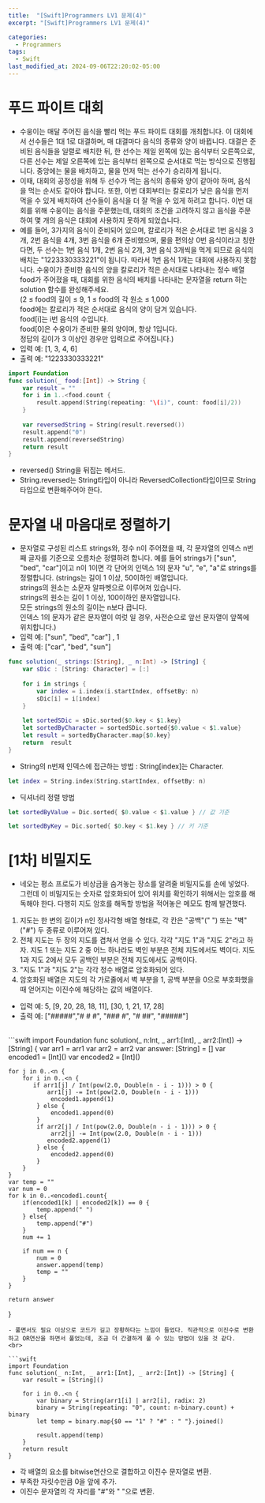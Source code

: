 ```yaml
---
title:  "[Swift]Programmers LV1 문제(4)"
excerpt: "[Swift]Programmers LV1 문제(4)"

categories:
  - Programmers
tags:
  - Swift
last_modified_at: 2024-09-06T22:20:02-05:00
---
```


# 푸드 파이트 대회
- 수웅이는 매달 주어진 음식을 빨리 먹는 푸드 파이트 대회를 개최합니다. 이 대회에서 선수들은 1대 1로 대결하며, 매 대결마다 음식의 종류와 양이 바뀝니다. 대결은 준비된 음식들을 일렬로 배치한 뒤, 한 선수는 제일 왼쪽에 있는 음식부터 오른쪽으로, 다른 선수는 제일 오른쪽에 있는 음식부터 왼쪽으로 순서대로 먹는 방식으로 진행됩니다. 중앙에는 물을 배치하고, 물을 먼저 먹는 선수가 승리하게 됩니다.
- 이때, 대회의 공정성을 위해 두 선수가 먹는 음식의 종류와 양이 같아야 하며, 음식을 먹는 순서도 같아야 합니다. 또한, 이번 대회부터는 칼로리가 낮은 음식을 먼저 먹을 수 있게 배치하여 선수들이 음식을 더 잘 먹을 수 있게 하려고 합니다. 이번 대회를 위해 수웅이는 음식을 주문했는데, 대회의 조건을 고려하지 않고 음식을 주문하여 몇 개의 음식은 대회에 사용하지 못하게 되었습니다.
- 예를 들어, 3가지의 음식이 준비되어 있으며, 칼로리가 적은 순서대로 1번 음식을 3개, 2번 음식을 4개, 3번 음식을 6개 준비했으며, 물을 편의상 0번 음식이라고 칭한다면, 두 선수는 1번 음식 1개, 2번 음식 2개, 3번 음식 3개씩을 먹게 되므로 음식의 배치는 "1223330333221"이 됩니다. 따라서 1번 음식 1개는 대회에 사용하지 못합니다.
수웅이가 준비한 음식의 양을 칼로리가 적은 순서대로 나타내는 정수 배열 food가 주어졌을 때, 대회를 위한 음식의 배치를 나타내는 문자열을 return 하는 solution 함수를 완성해주세요.<br>
(2 ≤ food의 길이 ≤ 9, 1 ≤ food의 각 원소 ≤ 1,000<br>
 food에는 칼로리가 적은 순서대로 음식의 양이 담겨 있습니다.<br>
  food[i]는 i번 음식의 수입니다.<br> food[0]은 수웅이가 준비한 물의 양이며, 항상 1입니다. <br>
  정답의 길이가 3 이상인 경우만 입력으로 주어집니다.) 
- 입력 예: [1, 3, 4, 6]
- 출력 예: "1223330333221"<br>

```swift
import Foundation
func solution(_ food:[Int]) -> String {
    var result = ""
    for i in 1..<food.count {
        result.append(String(repeating: "\(i)", count: food[i]/2))
    }
    
    var reversedString = String(result.reversed())
    result.append("0")
    result.append(reversedString)
    return result
}
```
- reversed() String을 뒤집는 메서드.
- String.reversed는 String타입이 아니라 ReversedCollection<String>타입이므로 String타입으로 변환해주어야 한다.

# 문자열 내 마음대로 정렬하기
- 문자열로 구성된 리스트 strings와, 정수 n이 주어졌을 때, 각 문자열의 인덱스 n번째 글자를 기준으로 오름차순 정렬하려 합니다. 예를 들어 strings가 ["sun", "bed", "car"]이고 n이 1이면 각 단어의 인덱스 1의 문자 "u", "e", "a"로 strings를 정렬합니다.
(strings는 길이 1 이상, 50이하인 배열입니다.<br>
strings의 원소는 소문자 알파벳으로 이루어져 있습니다.<br>
strings의 원소는 길이 1 이상, 100이하인 문자열입니다.<br>
모든 strings의 원소의 길이는 n보다 큽니다.<br>
인덱스 1의 문자가 같은 문자열이 여럿 일 경우, 사전순으로 앞선 문자열이 앞쪽에 위치합니다.)<br>
- 입력 예: ["sun", "bed", "car"] , 1
- 출력 예: ["car", "bed", "sun"]


```swift
func solution(_ strings:[String], _ n:Int) -> [String] {
    var sDic : [String: Character] = [:]
    
    for i in strings {
        var index = i.index(i.startIndex, offsetBy: n)
        sDic[i] = i[index]
    }
    
    let sortedSDic = sDic.sorted{$0.key < $1.key}
    let sortedByCharacter = sortedSDic.sorted{$0.value < $1.value}
    let result = sortedByCharacter.map{$0.key}
    return  result
}
```
- String의 n번재 인덱스에 접근하는 방법 : String[index]는 Character.
```swift
let index = String.index(String.startIndex, offsetBy: n)
```
- 딕셔너리 정렬 방법
```swift
let sortedByValue = Dic.sorted{ $0.value < $1.value } // 값 기준

let sortedByKey = Dic.sorted{ $0.key < $1.key } // 키 기준
```


# [1차] 비밀지도
- 네오는 평소 프로도가 비상금을 숨겨놓는 장소를 알려줄 비밀지도를 손에 넣었다. 그런데 이 비밀지도는 숫자로 암호화되어 있어 위치를 확인하기 위해서는 암호를 해독해야 한다. 다행히 지도 암호를 해독할 방법을 적어놓은 메모도 함께 발견했다.
1. 지도는 한 변의 길이가 n인 정사각형 배열 형태로, 각 칸은 "공백"(" ") 또는 "벽"("#") 두 종류로 이루어져 있다.
2. 전체 지도는 두 장의 지도를 겹쳐서 얻을 수 있다. 각각 "지도 1"과 "지도 2"라고 하자. 지도 1 또는 지도 2 중 어느 하나라도 벽인 부분은 전체 지도에서도 벽이다. 지도 1과 지도 2에서 모두 공백인 부분은 전체 지도에서도 공백이다.
3. "지도 1"과 "지도 2"는 각각 정수 배열로 암호화되어 있다.
4. 암호화된 배열은 지도의 각 가로줄에서 벽 부분을 1, 공백 부분을 0으로 부호화했을 때 얻어지는 이진수에 해당하는 값의 배열이다.
- 입력 예: 5, [9, 20, 28, 18, 11], [30, 1, 21, 17, 28]
- 출력 예: ["#####","# # #", "### #", "# ##", "#####"]
<br>
```swift
import Foundation
func solution(_ n:Int, _ arr1:[Int], _ arr2:[Int]) -> [String] {
    var arr1 = arr1
    var arr2 = arr2
    var answer: [String] = []
    var encoded1 = [Int]()
    var encoded2 = [Int]()
    
    for j in 0..<n {
        for i in 0..<n {
           if arr1[j] / Int(pow(2.0, Double(n - i - 1))) > 0 {
               arr1[j] -= Int(pow(2.0, Double(n - i - 1)))
                encoded1.append(1)
            } else {
                encoded1.append(0)
            }
            if arr2[j] / Int(pow(2.0, Double(n - i - 1))) > 0 {
                arr2[j] -= Int(pow(2.0, Double(n - i - 1)))
               encoded2.append(1)
            } else {
                encoded2.append(0)
            }
        }
    }
    var temp = ""
    var num = 0
    for k in 0..<encoded1.count{
        if(encoded1[k] | encoded2[k]) == 0 {
            temp.append(" ")
        } else{
            temp.append("#")
        }
        num += 1
        
        if num == n {
            num = 0
            answer.append(temp)
            temp = ""
        }
    }

    return answer
}
```
- 풀면서도 필요 이상으로 코드가 길고 장황하다는 느낌이 들었다. 직관적으로 이진수로 변환하고 OR연산을 하면서 풀었는데, 조금 더 간결하게 풀 수 있는 방법이 있을 것 같다.
<br>

```swift
import Foundation
func solution(_ n:Int, _ arr1:[Int], _ arr2:[Int]) -> [String] {
    var result = [String]()
    
    for i in 0..<n {
        var binary = String(arr1[i] | arr2[i], radix: 2)
        binary = String(repeating: "0", count: n-binary.count) + binary
        let temp = binary.map{$0 == "1" ? "#" : " "}.joined()
        
        result.append(temp)
    }
    return result
}
```
- 각 배열의 요소를 bitwise연산으로 결합하고 이진수 문자열로 변환.
- 부족한 자릿수만큼 0을 앞에 추가.
- 이진수 문자열의 각 자리를 "#"와 " "으로 변환.


